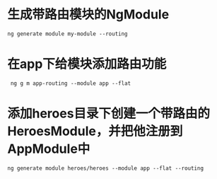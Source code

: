 # 生成带路由模块的NgModule
```ng generate module my-module --routing```
# 在app下给模块添加路由功能
``` ng g m app-routing --module app --flat```

#  添加heroes目录下创建一个带路由的HeroesModule，并把他注册到AppModule中
```
ng generate module heroes/heroes --module app --flat --routing
```
